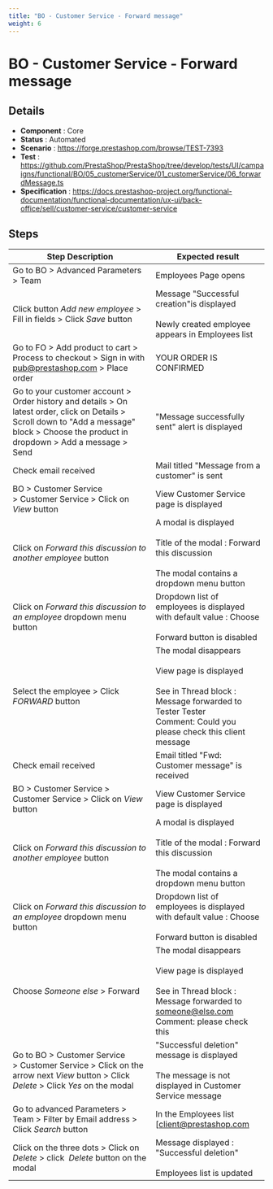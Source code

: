 ```yaml
---
title: "BO - Customer Service - Forward message"
weight: 6
---
```


# BO - Customer Service - Forward message
## Details
* **Component** : Core
* **Status** : Automated
* **Scenario** : https://forge.prestashop.com/browse/TEST-7393
* **Test** : https://github.com/PrestaShop/PrestaShop/tree/develop/tests/UI/campaigns/functional/BO/05_customerService/01_customerService/06_forwardMessage.ts
* **Specification** : https://docs.prestashop-project.org/functional-documentation/functional-documentation/ux-ui/back-office/sell/customer-service/customer-service

## Steps
| Step Description | Expected result |
| ----- | ----- |
| Go to BO > Advanced Parameters > Team | Employees Page opens |
| Click button *Add new employee* > Fill in fields > Click *Save* button | Message "Successful creation"is displayed<br><br>Newly created employee appears in Employees list |
| Go to FO > Add product to cart > Process to checkout > Sign in with pub@prestashop.com > Place order | YOUR ORDER IS CONFIRMED |
| Go to your customer account > Order history and details > On latest order, click on Details > Scroll down to "Add a message" block > Choose the product in dropdown > Add a message > Send | "Message successfully sent" alert is displayed |
| Check email received | Mail titled "Message from a customer" is sent |
| BO > Customer Service > Customer Service > Click on *View* button | View Customer Service page is displayed |
| Click on *Forward this discussion to another employee* button | A modal is displayed<br><br>Title of the modal : Forward this discussion<br><br>The modal contains a dropdown menu button |
| Click on *Forward this discussion to an employee* dropdown menu button | Dropdown list of employees is displayed with default value : Choose<br><br>Forward button is disabled |
| Select the employee > Click *FORWARD* button | The modal disappears<br><br>View page is displayed<br><br>See in Thread block :<br>Message forwarded to Tester Tester<br>Comment: Could you please check this client message |
| Check email received | Email titled "Fwd: Customer message" is received |
| BO > Customer Service > Customer Service > Click on *View* button | View Customer Service page is displayed |
| Click on *Forward this discussion to another employee* button | A modal is displayed<br><br>Title of the modal : Forward this discussion<br><br>The modal contains a dropdown menu button |
| Click on *Forward this discussion to an employee* dropdown menu button | Dropdown list of employees is displayed with default value : Choose<br><br>Forward button is disabled |
| Choose *Someone else* > Forward | The modal disappears<br><br>View page is displayed<br><br>See in Thread block : <br>Message forwarded to someone@else.com<br>Comment: please check this |
| Go to BO > Customer Service > Customer Service > Click on the arrow next *View* button > Click *Delete* > Click *Yes* on the modal | "Successful deletion" message is displayed<br><br>The message is not displayed in Customer Service message |
| Go to advanced Parameters > Team > Filter by Email address > Click *Search* button | In the Employees list [client@prestashop.com|mailto:client@prestashop.com] mail is displayed in first line<br><br>Reset button is displayed |
| Click on the three dots > Click on *Delete* > click  *Delete* button on the modal | Message displayed : "Successful deletion"<br><br>Employees list is updated |
